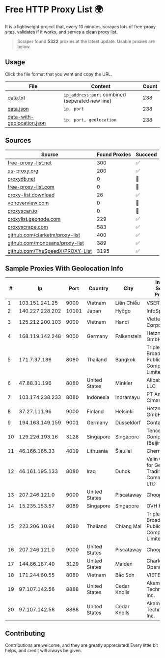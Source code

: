 
# Free HTTP Proxy List 🌍

It is a lightweight project that, every 10 minutes, scrapes lots of free-proxy sites, validates if it works, and serves a clean proxy list.


> Scraper found **5322** proxies at the latest update. Usable proxies are below.

## Usage

Click the file format that you want and copy the URL.


|File|Content|Count|
|----|-------|-----|
|[data.txt](https://raw.githubusercontent.com/themiralay/Proxy-List-World/master/data.txt)|`ip_address:port` combined (seperated new line)|238|
|[data.json](https://raw.githubusercontent.com/themiralay/Proxy-List-World/master/data.json)|`ip, port`|238|
|[data-with-geolocation.json](https://raw.githubusercontent.com/themiralay/Proxy-List-World/master/data-with-geolocation.json)|`ip, port, geolocation`|238|

## Sources

|Source|Found Proxies|Succeed|
|------|-------------|-------|
|[free-proxy-list.net](https://free-proxy-list.net)|300|✅|
|[us-proxy.org](https://www.us-proxy.org)|200|✅|
|[proxydb.net](http://proxydb.net)|0|🚫|
|[free-proxy-list.com](https://free-proxy-list.com/?page=&port=&type%5B%5D=http&type%5B%5D=https&up_time=0&search=Search)|0|🚫|
|[proxy-list.download](https://www.proxy-list.download/HTTP)|26|✅|
|[vpnoverview.com](https://vpnoverview.com/privacy/anonymous-browsing/free-proxy-servers)|0|🚫|
|[proxyscan.io](https://www.proxyscan.io)|0|🚫|
|[proxylist.geonode.com](https://proxylist.geonode.com/api/proxy-list?limit=300&page=1&sort_by=lastChecked&sort_type=desc&protocols=http,https)|229|✅|
|[proxyscrape.com](https://api.proxyscrape.com/v2/?request=displayproxies&protocol=http&timeout=10000&country=all&ssl=all&anonymity=all)|583|✅|
|[github.com/clarketm/proxy-list](https://raw.githubusercontent.com/clarketm/proxy-list/master/proxy-list-raw.txt)|400|✅|
|[github.com/monosans/proxy-list](https://raw.githubusercontent.com/monosans/proxy-list/main/proxies/http.txt)|389|✅|
|[github.com/TheSpeedX/PROXY-List](https://raw.githubusercontent.com/TheSpeedX/PROXY-List/master/http.txt)|3195|✅|


## Sample Proxies With Geolocation Info

|#|Ip|Port|Country|City|Internet Service Provider|
|-|--|----|-------|----|-------------------------|
|1|103.151.241.25|9000|Vietnam|Liên Chiểu|VSERVER|
|2|140.227.228.202|10101|Japan|Hyōgo|InfoSphere|
|3|125.212.200.103|9000|Vietnam|Hanoi|Viettel Corporation|
|4|168.119.142.248|9000|Germany|Falkenstein|Hetzner Online GmbH|
|5|171.7.37.186|8080|Thailand|Bangkok|Triple T Broadband Public Company Limited|
|6|47.88.31.196|8080|United States|Minkler|Alibaba.com LLC|
|7|103.174.238.233|8080|Indonesia|Indramayu|PT Anugerah Cimanuk Raya|
|8|37.27.111.96|9000|Finland|Helsinki|Hetzner Online GmbH|
|9|194.163.149.159|9001|Germany|Düsseldorf|Contabo GmbH|
|10|129.226.193.16|3128|Singapore|Singapore|Tencent Cloud Computing (Beijing) Co|
|11|46.166.165.33|4019|Lithuania|Šiauliai|Cherry Servers|
|12|46.161.195.133|8080|Iraq|Duhok|Valin Company for General Trading and Communication LTD|
|13|207.246.121.0|9000|United States|Piscataway|Choopa|
|14|15.235.153.57|8089|Singapore|Singapore|OVH Hosting|
|15|223.206.10.94|8080|Thailand|Chiang Mai|Triple T Broadband Public Company Limited|
|16|207.246.121.0|9000|United States|Piscataway|Choopa|
|17|144.86.187.40|3129|United States|Malden|Charles River Operation|
|18|171.244.60.55|8080|Vietnam|Bắc Sơn|VIETEL|
|19|97.107.142.56|8888|United States|Cedar Knolls|Akamai Technologies, Inc.|
|20|97.107.142.56|8888|United States|Cedar Knolls|Akamai Technologies, Inc.|



## Contributing

Contributions are welcome, and they are greatly appreciated! Every
little bit helps, and credit will always be given.

